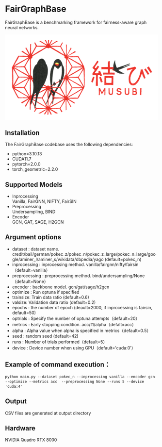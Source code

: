 # FairGraphBase

FairGraphBase is a benchmarking framework for fairness-aware graph neural networks.

<div  align="center">    
<img src="./docs/musubi.png"  alt="musubi" align=center />
</div>

## Installation
The FairGraphBase codebase uses the following dependencies:
- python=3.10.13
- CUDA11.7
- pytorch=2.0.0
- torch_geometric=2.2.0

## Supported Models
- Inprocessing<br>
Vanilla, FairGNN, NIFTY, FairSIN
- Preprocessing<br>
Undersampling, BIND
- Encoder<br> 
GCN, GAT, SAGE, H2GCN

## Argument options
- dataset : dataset name. credit/bail/german/pokec_z/pokec_n/pokec_z_large/pokec_n_large/google/aminer_l/aminer_s/wikidata/dbpedia/yago (default=pokec_n)
- inprocessing : inprocessing method. vanilla/fairgnn/nifty/fairsin（default=vanilla）
- preprocessing : preprocessing method. bind/undersampling/None（default=None）
- encoder : backbone model. gcn/gat/sage/h2gcn
- optimize : Run optuna if specified
- trainsize: Train data ratio (default=0.6)
- valsize: Validation data ratio  (default=0.2)
- epochs : the number of epoch (deault=2000, if inprocessing is fairsin, default=50)
- optrials : Specify the number of optuna attempts（default=20）
- metrics : Early stopping condition. acc/f1/alpha（defalt=acc）
- alpha : Alpha value when alpha is specified in metrics（default=0.5）
- seed : random seed (default=42)
- runs : Number of trials performed（default=5）
- device : Device number when using GPU（default='cuda:0'）

## Example of command execution：
```
python main.py --dataset pokec_n --inprocessing vanilla --encoder gcn --optimize --metrics acc  --preprocessing None --runs 5 --device 'cuda:4'
```

## Output
CSV files are generated at output directory

## Hardware
NVIDIA Quadro RTX 8000
